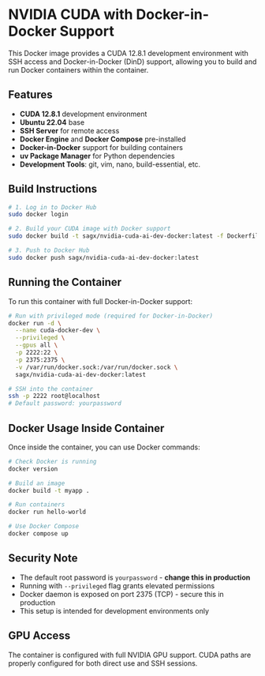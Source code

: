 # NVIDIA CUDA with Docker-in-Docker Support

This Docker image provides a CUDA 12.8.1 development environment with SSH access and Docker-in-Docker (DinD) support, allowing you to build and run Docker containers within the container.

## Features

- **CUDA 12.8.1** development environment
- **Ubuntu 22.04** base
- **SSH Server** for remote access
- **Docker Engine** and **Docker Compose** pre-installed
- **Docker-in-Docker** support for building containers
- **uv Package Manager** for Python dependencies
- **Development Tools**: git, vim, nano, build-essential, etc.

## Build Instructions

```bash
# 1. Log in to Docker Hub
sudo docker login

# 2. Build your CUDA image with Docker support
sudo docker build -t sagx/nvidia-cuda-ai-dev-docker:latest -f Dockerfile .

# 3. Push to Docker Hub
sudo docker push sagx/nvidia-cuda-ai-dev-docker:latest
```

## Running the Container

To run this container with full Docker-in-Docker support:

```bash
# Run with privileged mode (required for Docker-in-Docker)
docker run -d \
  --name cuda-docker-dev \
  --privileged \
  --gpus all \
  -p 2222:22 \
  -p 2375:2375 \
  -v /var/run/docker.sock:/var/run/docker.sock \
  sagx/nvidia-cuda-ai-dev-docker:latest

# SSH into the container
ssh -p 2222 root@localhost
# Default password: yourpassword
```

## Docker Usage Inside Container

Once inside the container, you can use Docker commands:

```bash
# Check Docker is running
docker version

# Build an image
docker build -t myapp .

# Run containers
docker run hello-world

# Use Docker Compose
docker compose up
```

## Security Note

- The default root password is `yourpassword` - **change this in production**
- Running with `--privileged` flag grants elevated permissions
- Docker daemon is exposed on port 2375 (TCP) - secure this in production
- This setup is intended for development environments only

## GPU Access

The container is configured with full NVIDIA GPU support. CUDA paths are properly configured for both direct use and SSH sessions.